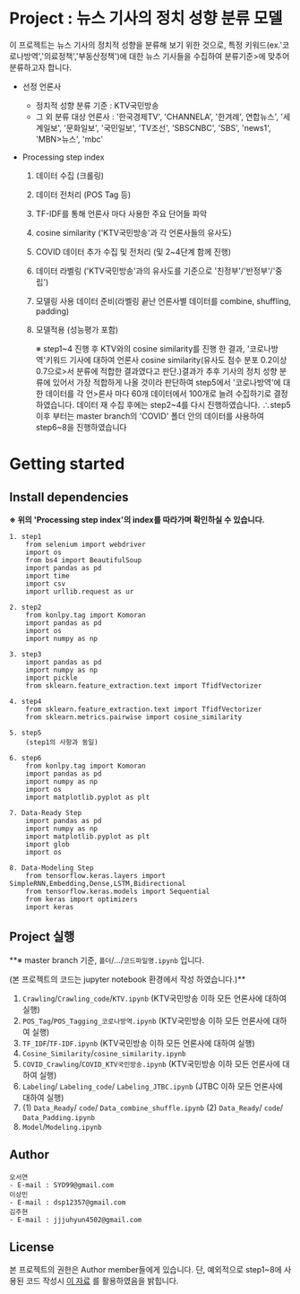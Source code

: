# Project : 뉴스 기사의 정치 성향 분류 모델

이 프로젝트는 뉴스 기사의 정치적 성향을 분류해 보기 위한 것으로, 특정 키워드(ex.'코로나방역','의료정책','부동산정책')에 대한 뉴스 기사들을 수집하여 분류기준>에 맞추어 분류하고자 합니다.

* 선정 언론사
    * 정치적 성향 분류 기준 : KTV국민방송
    * 그 외 분류 대상 언론사 :  '한국경제TV', 'CHANNELA', '한겨례', 연합뉴스', '세계일보', '문화일보', '국민일보', 'TV조선', 'SBSCNBC', 'SBS', 'news1', 'MBN>뉴스', 'mbc'  

* Processing step index
  1. 데이터 수집 (크롤링)
  2. 데이터 전처리 (POS Tag 등)
  3. TF-IDF를 통해 언론사 마다 사용한 주요 단어들 파악
  4. cosine similarity ('KTV국민방송'과 각 언론사들의 유사도)
  5. COVID 데이터 추가 수집 및 전처리 (및 2~4단계 함께 진행)
  6. 데이터 라벨링 ('KTV국민방송'과의 유사도를 기준으로 '친정부'/'반정부'/'중립')
  7. 모델링 사용 데이터 준비(라벨링 끝난 언론사별 데이터를 combine, shuffling, padding) 
  8. 모델적용 (성능평가 포함)

      ※ step1~4 진행 후 KTV와의 cosine similarity를 진행 한 결과, '코로나방역'키워드 기사에 대하여 언론사 cosine similarity(유사도 점수 분포 0.2이상 0.7으로>서 분류에 적합한 결과였다고 판단.)결과가 추후 기사의 정치 성향 분류에 있어서 가장 적합하게 나올 것이라 판단하여 step5에서 '코로나방역'에 대한 데이터를 각 언>론사 마다 60개 데이터에서 100개로 늘려 수집하기로 결정하였습니다. 데이터 재 수집 후에는 step2~4를 다시 진행하였습니다.
      ∴step5이후 부터는 master branch의 'COVID' 폴더 안의 데이터를 사용하여 step6~8을 진행하였습니다



# Getting started
## Install dependencies
**※ 위의 'Processing step index'의 index를 따라가며 확인하실 수 있습니다.**


    1. step1
        from selenium import webdriver
        import os
        from bs4 import BeautifulSoup
        import pandas as pd
        import time
        import csv
        import urllib.request as ur

    2. step2
        from konlpy.tag import Komoran
        import pandas as pd
        import os
        import numpy as np

    3. step3
        import pandas as pd
        import numpy as np
        import pickle
        from sklearn.feature_extraction.text import TfidfVectorizer

    4. step4
        from sklearn.feature_extraction.text import TfidfVectorizer
        from sklearn.metrics.pairwise import cosine_similarity
        
    5. step5
        (step1의 사항과 동일)
     
    6. step6
        from konlpy.tag import Komoran
        import pandas as pd
        import numpy as np
        import os
        import matplotlib.pyplot as plt
 
    7. Data-Ready Step
        import pandas as pd
        import numpy as np
        import matplotlib.pyplot as plt
        import glob
        import os

    8. Data-Modeling Step
        from tensorflow.keras.layers import SimpleRNN,Embedding,Dense,LSTM,Bidirectional
        from tensorflow.keras.models import Sequential
        from keras import optimizers
        import keras

## Project 실행
**※ master branch 기준, `폴더`/.../`코드파일명.ipynb` 입니다.

(본 프로젝트의 코드는 jupyter notebook 환경에서 작성 하였습니다.)**

  1. `Crawling`/`Crawling_code`/`KTV.ipynb` (KTV국민방송 이하 모든 언론사에 대하여 실행)
  2. `POS_Tag`/`POS_Tagging_코로나방역.ipynb` (KTV국민방송 이하 모든 언론사에 대하여 실행)
  3. `TF_IDF`/`TF-IDF.ipynb` (KTV국민방송 이하 모든 언론사에 대하여 실행)
  4. `Cosine_Similarity`/`cosine_similarity.ipynb`
  5. `COVID_Crawling`/`COVID_KTV국민방송.ipynb` (KTV국민방송 이하 모든 언론사에 대하여 실행)
  6. `Labeling`/ `Labeling_code`/ `Labeling_JTBC.ipynb` (JTBC 이하 모든 언론사에 대하여 실행)
  7. (1) `Data_Ready`/ `code`/ `Data_combine_shuffle.ipynb`
     (2) `Data_Ready`/ `code`/ `Data_Padding.ipynb`
  8.  `Model`/`Modeling.ipynb `


## Author
    오서연
    - E-mail : SYO99@gmail.com
    이상민
    - E-mail : dsp12357@gmail.com
    김주현
    - E-mail : jjjuhyun4502@gmail.com

## License
 본 프로젝트의 권한은 Author member들에게 있습니다. 
 단, 예외적으로 step1~8에 사용된 코드 작성시 [이 자료](https://wikidocs.net/book/2155) 를 활용하였음을 밝힙니다.
                                                                         